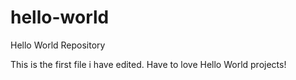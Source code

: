 # hello-world
Hello World Repository

This is the first file i have edited. Have to love Hello World projects! 
